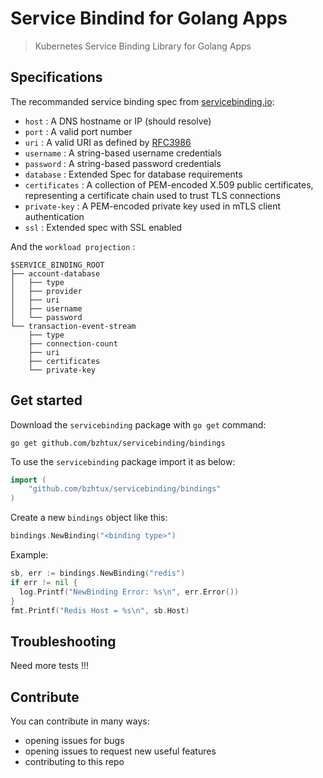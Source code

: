 # Service Bindind for Golang Apps

> Kubernetes Service Binding Library for Golang Apps

## Specifications

The recommanded service binding spec from [servicebinding.io](https://servicebinding.io/):

* `host` : A DNS hostname or IP (should resolve)
* `port` : A valid port number
* `uri` : A valid URI as defined by [RFC3986](https://tools.ietf.org/html/rfc3986)
* `username` : A string-based username credentials
* `password` : A string-based password credentials
* `database` : Extended Spec for database requirements
* `certificates` : A collection of PEM-encoded X.509 public certificates, representing a certificate chain used to trust TLS connections
* `private-key` : A PEM-encoded private key used in mTLS client authentication
* `ssl` : Extended spec with SSL enabled

And the `workload projection` :

```text
$SERVICE_BINDING_ROOT
├── account-database
│   ├── type
│   ├── provider
│   ├── uri
│   ├── username
│   └── password
└── transaction-event-stream
    ├── type
    ├── connection-count
    ├── uri
    ├── certificates
    └── private-key
```

## Get started

Download the `servicebinding` package with `go get` command:

```shell
go get github.com/bzhtux/servicebinding/bindings
```

To use the `servicebinding` package import it as below:

```go
import (
    "github.com/bzhtux/servicebinding/bindings"
)
```

Create a new `bindings` object like this:

```go
bindings.NewBinding("<binding type>")
```

Example:

```go
sb, err := bindings.NewBinding("redis")
if err != nil {
  log.Printf("NewBinding Error: %s\n", err.Error())
}
fmt.Printf("Redis Host = %s\n", sb.Host)
```

## Troubleshooting

Need more tests !!!

## Contribute

You can contribute in many ways:

* opening issues for bugs
* opening issues to request new useful features
* contributing to this repo
